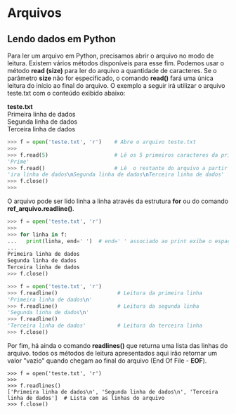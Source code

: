 # Arquivos

## Lendo dados em Python

Para ler um arquivo em Python, precisamos abrir o arquivo no modo de leitura. Existem vários métodos disponíveis para esse fim. Podemos usar o método **read (size)** para ler do arquivo a quantidade de caracteres. 
Se o parâmetro **size** não for especificado, o comando **read()** fará uma única leitura do início ao final do arquivo.
O exemplo a seguir irá utilizar o arquivo teste.txt com o conteúdo exibido abaixo:<br>

**teste.txt**<br>
Primeira linha de dados<br>
Segunda linha de dados<br>
Terceira linha de dados<br>

``` python
>>> f = open('teste.txt', 'r')    # Abre o arquivo teste.txt
>>> 
>>> f.read(5)                     # Lê os 5 primeiros caracteres da primeira linha
'Prime'
>>> f.read()                      # Lê  o restante do arquivo a partir do 6º caracter da primeira linha até o final do arquivo
'ira linha de dados\nSegunda linha de dados\nTerceira linha de dados'
>>> f.close()
>>> 
```` 
O arquivo pode ser lido linha a linha através da estrutura **for** ou do comando **ref_arquivo.readline()**.
``` python
>>> f = open('teste.txt', 'r')
>>> 
>>> for linha in f: 
...   print(linha, end=' ')  # end=' ' associado ao print exibe o espaço ao final da linha em vez \n(quebra de linha)
...   
Primeira linha de dados
Segunda linha de dados
Terceira linha de dados  
>>> f.close()

>>> f = open('teste.txt', 'r')
>>> f.readline()                   # Leitura da primeira linha
'Primeira linha de dados\n'
>>> f.readline()                   # Leitura da segunda linha 
'Segunda linha de dados\n'
>>> f.readline()
'Terceira linha de dados'          # Leitura da terceira linha
>>> f.close()
```
Por fim, há ainda o comando **readlines()** que returna uma lista das linhas do arquivo. todos os métodos de leitura apresentados aqui irão retornar um valor "vazio" quando chegam ao final do arquivo (End Of File - **EOF**).
``` phyton
>>> f = open('teste.txt', 'r')
>>> 
>>> f.readlines()
['Primeira linha de dados\n', 'Segunda linha de dados\n', 'Terceira linha de dados']  # Lista com as linhas do arquivo
>>> f.close()
```
